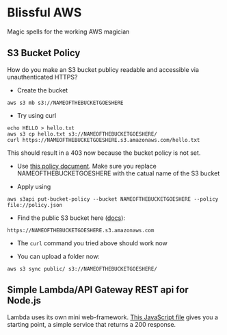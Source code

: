 # Blissful AWS

Magic spells for the working AWS magician

## S3 Bucket Policy

How do you make an S3 bucket publicy readable and accessible via unauthenticated HTTPS?

- Create the bucket

```
aws s3 mb s3://NAMEOFTHEBUCKETGOESHERE
```

- Try using curl

```
echo HELLO > hello.txt
aws s3 cp hello.txt s3://NAMEOFTHEBUCKETGOESHERE/
curl https://NAMEOFTHEBUCKETGOESHERE.s3.amazonaws.com/hello.txt
```

This should result in a 403 now because the bucket policy is not set.

- Use [this policy document](s3/s3-bucket-public/s3-bucket-public-readable-policy.json). Make sure you replace NAMEOFTHEBUCKETGOESHERE with the catual name of the S3 bucket

- Apply using

```
aws s3api put-bucket-policy --bucket NAMEOFTHEBUCKETGOESHERE --policy file://policy.json
```

- Find the public S3 bucket here ([docs](https://docs.aws.amazon.com/AmazonS3/latest/dev/UsingBucket.html#access-bucket-intro)):

```
https://NAMEOFTHEBUCKETGOESHERE.s3.amazonaws.com
```

- The `curl` command you tried above should work now

- You can upload a folder now:

```
aws s3 sync public/ s3://NAMEOFTHEBUCKETGOESHERE/
```

## Simple Lambda/API Gateway REST api for Node.js

Lambda uses its own mini web-framework. [This JavaScript file](lambda/simple-rest-js/index.js) gives you a starting point, a simple service that returns a 200 response.
